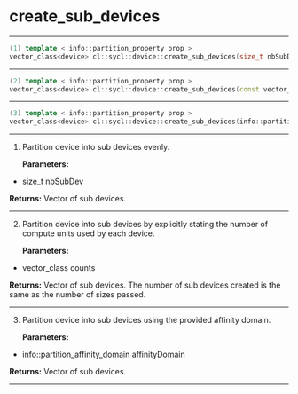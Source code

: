 # create_sub_devices

---

```cpp
(1) template < info::partition_property prop >
vector_class<device> cl::sycl::device::create_sub_devices(size_t nbSubDev) const
```

---

```cpp
(2) template < info::partition_property prop >
vector_class<device> cl::sycl::device::create_sub_devices(const vector_class< size_t > &counts) const
```

---

```cpp
(3) template < info::partition_property prop >
vector_class<device> cl::sycl::device::create_sub_devices(info::partition_affinity_domain affinityDomain) const
```

---

1. Partition device into sub devices evenly. 

   **Parameters:**

  * size_t nbSubDev

   

   **Returns:** Vector of sub devices. 

---

2. Partition device into sub devices by explicitly stating the number of compute units used by each device. 

   **Parameters:**

  * vector_class counts

   

   **Returns:** Vector of sub devices. The number of sub devices created is the same as the number of sizes passed. 

---

3. Partition device into sub devices using the provided affinity domain. 

   **Parameters:**

  * info::partition_affinity_domain affinityDomain

   

   **Returns:** Vector of sub devices. 

---

